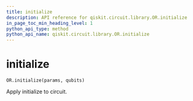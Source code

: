 ```yaml
---
title: initialize
description: API reference for qiskit.circuit.library.OR.initialize
in_page_toc_min_heading_level: 1
python_api_type: method
python_api_name: qiskit.circuit.library.OR.initialize
---
```


# initialize

<span id="qiskit.circuit.library.OR.initialize" />

`OR.initialize(params, qubits)`

Apply initialize to circuit.

